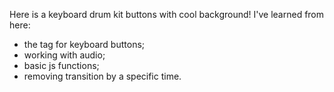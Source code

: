 Here is a keyboard drum kit buttons with cool background!
I've learned from here:
- the tag for keyboard buttons;
- working with audio;
- basic js functions;
- removing transition by a specific time.
